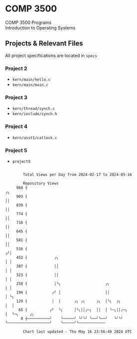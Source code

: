 # COMP 3500
COMP 3500 Programs  
Introduction to Operating Systems  
## Projects & Relevant Files
All project specifications are located in `specs`
### Project 2
- `kern/main/hello.c`
- `kern/main/main.c`
### Project 3
- `kern/thread/synch.c`
- `kern/include/synch.h`
### Project 4
- `kern/asst1/catlock.c`
### Project 5
- `project5`

```

        Total Views per Day from 2024-02-17 to 2024-05-16

        Repository Views
     968 ┼                                                                 ╭╮
     903 ┤                                                                 ││
     839 ┤                                                                 ││
     774 ┤                                                                 ││
     710 ┤                                                                 ││
     645 ┤                                                                 ││
     581 ┤                                                                 ││
     516 ┤                                                                ╭╯│
     452 ┤            ╭╮                                                  │ │
     387 ┤            ││                                                  │ │
     323 ┤            ││                                                  │ │
     258 ┤            │╰╮                    ╭╮                           │ │
     194 ┤           ╭╯ │                    ││                           │ ╰╮
     129 ┤           │  │      ╭╮ ╭╮     ╭╮  │╰╮  ╭╮                      │  │
      65 ┤          ╭╯  ╰╮     │╰╮││╭─╮  ││  │ ╰─╮││╭─╮                   │  ╰─╮     ╭╮
       0 ┼──────────╯    ╰─────╯ ╰╯╰╯ ╰──╯╰──╯   ╰╯╰╯ ╰───────────────────╯    ╰─────╯╰────────────

        Chart last updated - Thu May 16 23:56:48 2024 UTC
        
```
